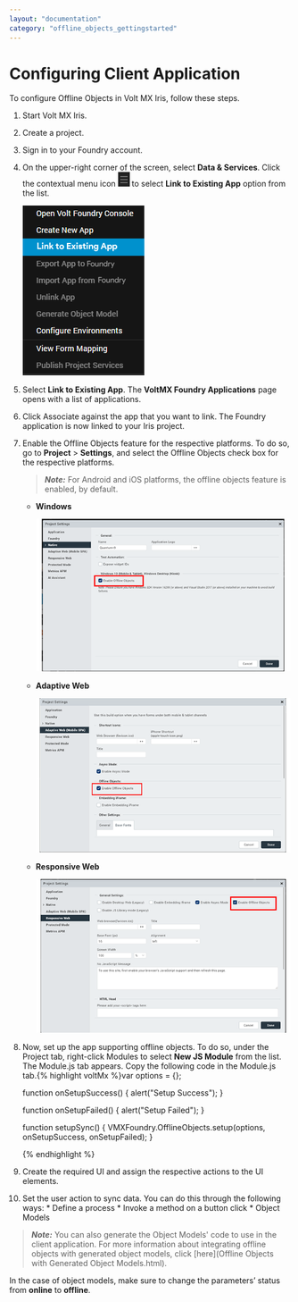 ```yaml
---
layout: "documentation"
category: "offline_objects_gettingstarted"
---
```


Configuring Client Application
==============================

To configure Offline Objects in Volt MX Iris, follow these steps.

1.  Start Volt MX Iris.
2.  Create a project.
3.  Sign in to your Foundry account.
4.  On the upper-right corner of the screen, select **Data & Services**. Click the contextual menu icon ![](Resources/Images/ContextualMenu.PNG) to select **Link to Existing App** option from the list.
    
    ![](Resources/Images/Options.png)  
    
5.  Select **Link to Existing App**. The **VoltMX Foundry Applications** page opens with a list of applications.
6.  Click Associate against the app that you want to link. The Foundry application is now linked to your Iris project.
7.  Enable the Offline Objects feature for the respective platforms. To do so, go to **Project** > **Settings**, and select the Offline Objects check box for the respective platforms.
    
    > **_Note:_** For Android and iOS platforms, the offline objects feature is enabled, by default.
    
    *   **Windows**
        
        ![](Resources/Images/Windows_629x376.png)
        
    *   **Adaptive Web**
        
        ![](Resources/Images/Mobile-Web_631x381.png)
        
    *   **Responsive Web**
        
        ![](Resources/Images/Desktop-Web_628x378.png)
        
8.  Now, set up the app supporting offline objects. To do so, under the Project tab, right-click Modules to select **New JS Module** from the list. The Module.js tab appears. Copy the following code in the Module.js tab.{% highlight voltMx %}var options = {};
    
    function onSetupSuccess() {
        alert("Setup Success");
    }
    
    function onSetupFailed() {
        alert("Setup Failed");
    }
    
    function setupSync() {
        VMXFoundry.OfflineObjects.setup(options, onSetupSuccess, onSetupFailed);
    }  
    
    {% endhighlight %}
9.  Create the required UI and assign the respective actions to the UI elements.
10.  Set the user action to sync data. You can do this through the following ways:
    *   Define a process
    *   Invoke a method on a button click
    *   Object Models

> **_Note:_** You can also generate the Object Models' code to use in the client application. For more information about integrating offline objects with generated object models, click [here](Offline Objects with Generated Object Models.html).  
  
In the case of object models, make sure to change the parameters’ status from **online** to **offline**.
